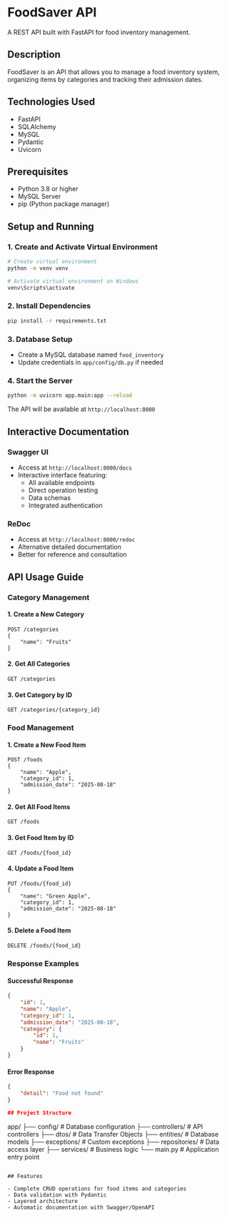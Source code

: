 # FoodSaver API

A REST API built with FastAPI for food inventory management.

## Description

FoodSaver is an API that allows you to manage a food inventory system, organizing items by categories and tracking their admission dates.

## Technologies Used

- FastAPI
- SQLAlchemy
- MySQL
- Pydantic
- Uvicorn

## Prerequisites

- Python 3.8 or higher
- MySQL Server
- pip (Python package manager)

## Setup and Running

### 1. Create and Activate Virtual Environment

```bash
# Create virtual environment
python -m venv venv

# Activate virtual environment on Windows
venv\Scripts\activate
```

### 2. Install Dependencies

```bash
pip install -r requirements.txt
```

### 3. Database Setup
- Create a MySQL database named `food_inventory`
- Update credentials in `app/config/db.py` if needed

### 4. Start the Server

```bash
python -m uvicorn app.main:app --reload
```

The API will be available at `http://localhost:8000`

## Interactive Documentation

### Swagger UI
- Access at `http://localhost:8000/docs`
- Interactive interface featuring:
  - All available endpoints
  - Direct operation testing
  - Data schemas
  - Integrated authentication

### ReDoc
- Access at `http://localhost:8000/redoc`
- Alternative detailed documentation
- Better for reference and consultation

## API Usage Guide

### Category Management

#### 1. Create a New Category
```http
POST /categories
{
    "name": "Fruits"
}
```

#### 2. Get All Categories
```http
GET /categories
```

#### 3. Get Category by ID
```http
GET /categories/{category_id}
```

### Food Management

#### 1. Create a New Food Item
```http
POST /foods
{
    "name": "Apple",
    "category_id": 1,
    "admission_date": "2025-08-18"
}
```

#### 2. Get All Food Items
```http
GET /foods
```

#### 3. Get Food Item by ID
```http
GET /foods/{food_id}
```

#### 4. Update a Food Item
```http
PUT /foods/{food_id}
{
    "name": "Green Apple",
    "category_id": 1,
    "admission_date": "2025-08-18"
}
```

#### 5. Delete a Food Item
```http
DELETE /foods/{food_id}
```

### Response Examples

#### Successful Response
```json
{
    "id": 1,
    "name": "Apple",
    "category_id": 1,
    "admission_date": "2025-08-18",
    "category": {
        "id": 1,
        "name": "Fruits"
    }
}
```

#### Error Response
```json
{
    "detail": "Food not found"
}

## Project Structure

```
app/
├── config/         # Database configuration
├── controllers/    # API controllers
├── dtos/          # Data Transfer Objects
├── entities/      # Database models
├── exceptions/    # Custom exceptions
├── repositories/  # Data access layer
├── services/      # Business logic
└── main.py        # Application entry point
```

## Features

- Complete CRUD operations for food items and categories
- Data validation with Pydantic
- Layered architecture
- Automatic documentation with Swagger/OpenAPI
